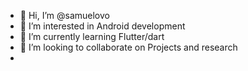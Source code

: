 - 👋 Hi, I’m @samuelovo
- 👀 I’m interested in Android development
- 🌱 I’m currently learning Flutter/dart
- 💞️ I’m looking to collaborate on Projects and research
- 

<!---
samuelovo/samuelovo is a ✨ special ✨ repository because its `README.md` (this file) appears on your GitHub profile.
You can click the Preview link to take a look at your changes.
--->
